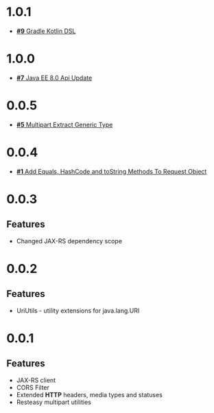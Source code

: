 # 1.0.1

* [**#9** Gradle Kotlin DSL](https://github.com/Scalified/rest/issues/9)

# 1.0.0

* [**#7** Java EE 8.0 Api Update](https://github.com/Scalified/rest/issues/7)

# 0.0.5

* [**#5** Multipart Extract Generic Type](https://github.com/Scalified/rest/issues/5)

# 0.0.4

* [**#1** Add Equals, HashCode and toString Methods To Request Object](https://github.com/Scalified/rest/issues/1)

# 0.0.3

## Features

* Changed JAX-RS dependency scope

# 0.0.2

## Features

* UriUtils - utility extensions for java.lang.URI

# 0.0.1

## Features

* JAX-RS client
* CORS Filter
* Extended **HTTP** headers, media types and statuses
* Resteasy multipart utilities
